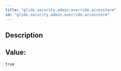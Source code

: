 ```yaml
---
title: "glide.security.admin.override.accessterm"
id: "glide.security.admin.override.accessterm"
---
```

## Description



## Value: 
```
true
```